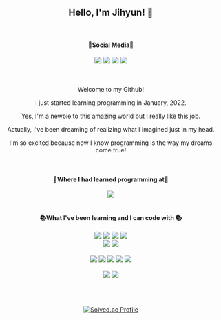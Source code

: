 <div align="center">

  <h2>Hello, I'm Jihyun! 🥰</h2>
  
  <br/>
  <h4>🚀Social Media🚀</h4>
  <a href="https://www.youtube.com/channel/UCrEE9dwbWfp_OUBxy3qH0rA"><img src="https://img.shields.io/badge/Youtube-ff0000?style=flat-square&logo=Youtube&logoColor=ffffff"/></a>
  <a href="https://www.linkedin.com/in/kim-jihyun-7b62b2168/"><img src="https://img.shields.io/badge/Linked In-0A66C2?style=flat-square&logo=LinkedIn&logoColor=ffffff"/></a>
  <a href="https://blog.naver.com/dailyhyun_"><img src="https://img.shields.io/badge/Naver Blog-03c75a?style=flat-square&logo=Naver&logoColor=ffffff"/></a>
  <a href="https://velog.io/@hyunspace"><img src="https://img.shields.io/badge/Velog-20C997?style=flat-square&logo=Velog&logoColor=ffffff"/></a>  
  
  <br/>
  <br/>
  <br/>

  <p>Welcome to my Github!</p>
  <p>I just started learning programming in January, 2022.</p>
  <p>Yes, I'm a newbie to this amazing world but I really like this job.</p>
  <p>Actually, I've been dreaming of realizing what I imagined just in my head.</p>
  <p>I'm so excited because now I know programming is the way my dreams come true!</p>
  
  <br/>
  
  <h4>🏫Where I had learned programming at🏫</h3>
  
  <a href="https://www.ssafy.com/ksp/jsp/swp/swpMain.jsp" style="margin-bottom: 0;"><img src="https://img.shields.io/badge/Samsung Software Academy For Youth-1428A0?style=flat-square&logo=Samsung&logoColor=ffffff">
  </a>
  <br/><br/>
  
  <h4>📚What I've been learning and I can code with 📚</h3>  
  
  <span><img src="https://img.shields.io/badge/Python-3776ab?style=flat-square&logo=Python&logoColor=ffffff"></span>
  <span><img src="https://img.shields.io/badge/JavaScript-F7DF1E?style=flat-square&logo=JavaScript&logoColor=ffffff"></span>
  <span><img src="https://img.shields.io/badge/TypeScript-3178C6?style=flat-square&logo=TypeScript&logoColor=ffffff"></span>
  <span><img src="https://img.shields.io/badge/Java-007396?style=flat-square&logo=Java&logoColor=ffffff"></span>
  <br/>
  <span><img src="https://img.shields.io/badge/HTML5-E34F26?style=flat-square&logo=HTML5&logoColor=ffffff"></span>
  <span><img src="https://img.shields.io/badge/CSS3-1572B6?style=flat-square&logo=CSS3&logoColor=ffffff"></span>  
  <br/>
  <span><img src="https://img.shields.io/badge/React-61DAFB?style=flat-square&logo=React&logoColor=ffffff"></span>
  <span><img src="https://img.shields.io/badge/Redux-764ABC?style=flat-square&logo=Redux&logoColor=ffffff"></span>
  <span><img src="https://img.shields.io/badge/Redux-Saga-999999?style=flat-square&logo=ReduxSaga&logoColor=ffffff"></span>
  <span><img src="https://img.shields.io/badge/ReactNative-61DAFB?style=flat-square&logo=React&logoColor=ffffff"></span>
  <span><img src="https://img.shields.io/badge/Vue.js-4fc08d?style=flat-square&logo=Vue.js&logoColor=ffffff"></span>
  <br/>  
  <span><img src="https://img.shields.io/badge/Django-092e20?style=flat-square&logo=Django&logoColor=ffffff"></span>
  <span><img src="https://img.shields.io/badge/Spring-6DB33F?style=flat-square&logo=Spring&logoColor=ffffff"></span>
  
  <br/><br/>
  
  [![Solved.ac Profile](http://mazassumnida.wtf/api/v2/generate_badge?boj=grwthepie)](https://solved.ac/grwthepie)
  
  </div>
  

